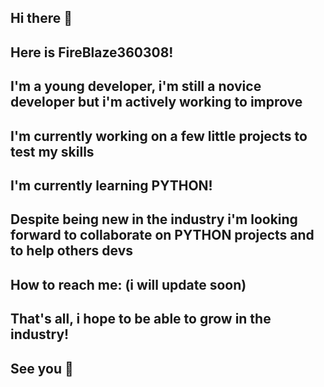 ## Hi there 👋
## Here is FireBlaze360308!
##
## I'm a young developer, i'm still a novice developer but i'm actively working to improve
##
## I'm currently working on a few little projects to test my skills
##
## I'm currently learning PYTHON!
##
## Despite being new in the industry i'm looking forward to collaborate on PYTHON projects and to help others devs
##
## How to reach me: (i will update soon)
##
## That's all, i hope to be able to grow in the industry!
##
## See you 👋

